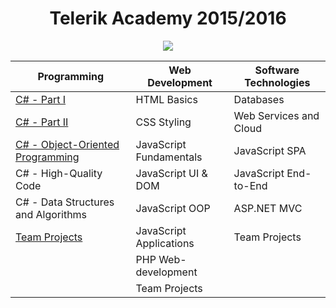 <h1 align="center">Telerik Academy 2015/2016</h1>

<p align="center"><a href="http://academy.telerik.com/"><img src="https://raw.github.com/flextry/Telerik-Academy/master/Programming%20with%20C%23/Codes/Other/Telerik.png" /></a></p>

| Programming                                                                 | Web Development                                     | Software Technologies
| --------------------------------------------------------------------------- | --------------------------------------------------- | -------------------------------------------------------------- |
| [C# - Part I](https://github.com/karabeliov/Telerik-Academy/tree/master/Homeworks/C%231)                                                  | HTML Basics                                         | Databases                                                      |
| [C# - Part II](https://github.com/karabeliov/Telerik-Academy/tree/master/Homeworks/C%232)                                                | CSS Styling                                         | Web Services and Cloud                                         |
| [C# - Object-Oriented Programming](https://github.com/karabeliov/Telerik-Academy/tree/master/Homeworks/C%23OOP)        | JavaScript Fundamentals                             | JavaScript SPA                                                 |
| C# - High-Quality Code						                              | JavaScript UI & DOM                                 | JavaScript End-to-End                                          |
| C# - Data Structures and Algorithms                                         | JavaScript OOP                                     | ASP.NET MVC                                                    |
| [Team Projects](https://github.com/karabeliov/Telerik-Academy/tree/master/Team-Projects)                                                                 | JavaScript Applications                             |  Team Projects                                                       | 
|                                                                    | PHP Web-development                                 |                                                                |
|                                                                             | Team Projects                                            |                                                               |

